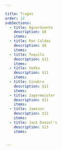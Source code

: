```yaml
---

title: Tragos
order: 12
subSections:
  - title: Aguardiente
    description: $8
    items:
  - title: Ron Caldas
    description: $8
    items:
  - title: Tequila
    description: $11
    items:
  - title: Vodka
    description: $11
    items:
  - title: Ginebra
    description: $11
    items:
  - title: Jagermeister
    description: $11
    items:
  - title: Jameson
    description: $11
    items:
  - title: Jack Daniel's
    description: $13
    items:

    
---
```


